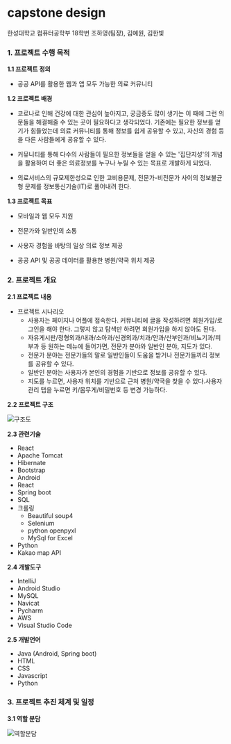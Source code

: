# capstone design

한성대학교 컴퓨터공학부 18학번 조하영(팀장), 김예원, 김한빛



### 1. 프로젝트 수행 목적

**1.1 프로젝트 정의**

- 공공 API를 활용한 웹과 앱 모두 가능한 의료 커뮤니티

**1.2 프로젝트 배경**	

- 코로나로 인해 건강에 대한 관심이 높아지고, 궁금증도 많이 생기는 이 때에 그런 의문들을 해결해줄 수 있는 곳이 필요하다고 생각되었다. 기존에는 필요한 정보를 얻기가 힘들었는데 의료 커뮤니티를 통해 정보를 쉽게 공유할 수 있고, 자신의 경험 등을 다른 사람들에게 공유할 수 있다.

- 커뮤니티를 통해 다수의 사람들이 필요한 정보들을 얻을 수 있는 '집단지성'의 개념을 활용하여 더 좋은 의료정보를 누구나 누릴 수 있는 목표로 개발하게 되었다.

- 의료서비스의 규모제한성으로 인한 고비용문제, 전문가-비전문가 사이의 정보불균형 문제를 정보통신기술(IT)로 풀어내려 한다.

**1.3 프로젝트 목표** 

- 모바일과 웹 모두 지원	

- 전문가와 일반인의 소통	

- 사용자 경험을 바탕의 일상 의료 정보 제공	

- 공공 API 및 공공 데이터를 활용한 병원/약국 위치 제공



### 2. 프로젝트 개요

**2.1 프로젝트 내용**   

* 프로젝트 시나리오
  * 사용자는 페이지나 어플에 접속한다. 커뮤니티에 글을 작성하려면 회원가입/로그인을 해야 한다. 그렇지 않고 탐색만 하려면 회원가입을 하지 않아도 된다. 
  * 자유게시판/정형외과/내과/소아과/신경외과/치과/안과/산부인과/비뇨기과/피부과 등 원하는  메뉴에 들어가면, 전문가 분야와 일반인 분야, 지도가 있다.
  * 전문가 분야는 전문가들의 말로 일반인들이 도움을 받거나 전문가들끼리 정보를 공유할 수 있다. 
  * 일반인 분야는 사용자가 본인의 경험을 기반으로 정보를 공유할 수 있다.               
  * 지도를 누르면, 사용자 위치를 기반으로 근처 병원/약국을 찾을 수 있다.사용자 관리 탭을 누르면 키/몸무게/비밀번호 등 변경 가능하다.

**2.2 프로젝트 구조**

 ![구조도](https://user-images.githubusercontent.com/48209166/119610245-e173bc00-be33-11eb-9049-bff562263993.png)

 **2.3 관련기술** 

- React
- Apache Tomcat
- Hibernate
- Bootstrap
- Android
- React
- Spring boot
- SQL
- 크롤링
  - Beautiful soup4
  - Selenium
  - python openpyxl
  - MySql for Excel
- Python
- Kakao map API

**2.4 개발도구**  

- IntelliJ
- Android Studio
- MySQL
- Navicat
- Pycharm
- AWS
- Visual Studio Code

**2.5 개발언어**  

- Java (Android, Spring boot)
- HTML
- CSS
- Javascript
- Python



### 3. 프로젝트 추진 체계 및 일정

**3.1 역할 분담**   

 ![역할분담](https://user-images.githubusercontent.com/48209166/119610518-534c0580-be34-11eb-9bc8-20ff24697c5e.png)
